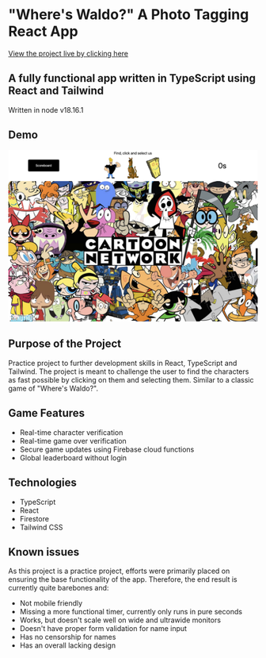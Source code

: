 # "Where's Waldo?" A Photo Tagging React App

[View the project live by clicking here](https://patrikrasch.github.io/top-wheres-waldo/)

## A fully functional app written in TypeScript using React and Tailwind

Written in node v18.16.1

## Demo

![Project demo image showing the main interface of the game. Header contains scoreboard button top left, characters to find in the middle (Johnny Bravo, Scooby Doo and Plank and a timer set to 0 seconds on the right. Beneath that is the image where the characters are to be found, taking up about 80% of the screen)](./src/assets/README-images/main-page.png)

## Purpose of the Project

Practice project to further development skills in React, TypeScript and Tailwind.
The project is meant to challenge the user to find the characters as fast possible by clicking on them and selecting them. Similar to a classic game of "Where's Waldo?".

## Game Features

- Real-time character verification
- Real-time game over verification
- Secure game updates using Firebase cloud functions
- Global leaderboard without login

## Technologies

- TypeScript
- React
- Firestore
- Tailwind CSS

## Known issues

As this project is a practice project, efforts were primarily placed on ensuring the base functionality of the app.
Therefore, the end result is currently quite barebones and:

- Not mobile friendly
- Missing a more functional timer, currently only runs in pure seconds
- Works, but doesn't scale well on wide and ultrawide monitors
- Doesn't have proper form validation for name input
- Has no censorship for names
- Has an overall lacking design
